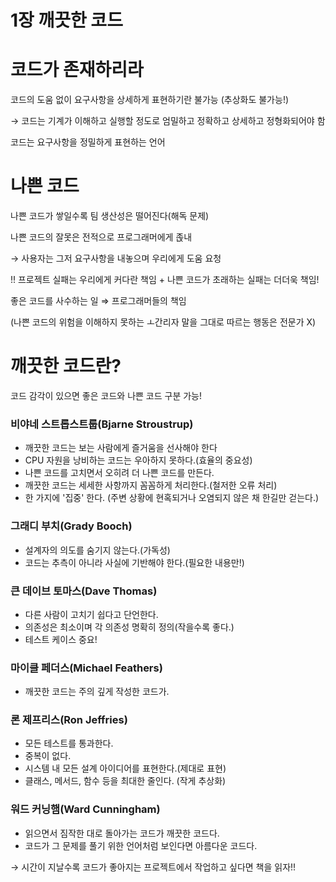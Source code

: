 # 1장 깨끗한 코드

# 코드가 존재하리라

코드의 도움 없이 요구사항을 상세하게 표현하기란 불가능 (추상화도 불가능!)

→ 코드는 기계가 이해하고 실행할 정도로 엄밀하고 정확하고 상세하고 정형화되어야 함

코드는 요구사항을 정밀하게 표현하는 언어

# 나쁜 코드

나쁜 코드가 쌓일수록 팀 생산성은 떨어진다(해독 문제)

나쁜 코드의 잘못은 전적으로 프로그래머에게 졵내

→ 사용자는 그저 요구사항을 내놓으며 우리에게 도움 요청

!! 프로젝트 실패는 우리에게 커다란 책임 + 나쁜 코드가 초래하는 실패는 더더욱 책임!

좋은 코드를 사수하는 일 ⇒ 프로그래머들의 책임

(나쁜 코드의 위험을 이해하지 못하는 ㅗ간리자 말을 그대로 따르는 행동은 전문가 X)

# 깨끗한 코드란?

코드 감각이 있으면 좋은 코드와 나쁜 코드 구분 가능!

### 비야네 스트롭스트룹(Bjarne Stroustrup)

- 깨끗한 코드는 보는 사람에게 즐거움을 선사해야 한다
- CPU 자원을 낭비하는 코드는 우아하지 못하다.(효율의 중요성)
- 나쁜 코드를 고치면서 오히려 더 나쁜 코드를 만든다.
- 깨끗한 코드는 세세한 사항까지 꼼꼼하게 처리한다.(철저한 오류 처리)
- 한 가지에 '집중' 한다. (주변 상황에 현혹되거나 오염되지 않은 채 한길만 걷는다.)

### 그래디 부치(Grady Booch)

- 설계자의 의도를 숨기지 않는다.(가독성)
- 코드는 추측이 아니라 사실에 기반해야 한다.(필요한 내용만!)

### 큰 데이브 토마스(Dave Thomas)

- 다른 사람이 고치기 쉽다고 단언한다.
- 의존성은 최소이며 각 의존성 명확히 정의(작을수록 좋다.)
- 테스트 케이스 중요!

### 마이클 페더스(Michael Feathers)

- 깨끗한 코드는 주의 깊게 작성한 코드가.

### 론 제프리스(Ron Jeffries)

- 모든 테스트를 통과한다.
- 중복이 없다.
- 시스템 내 모든 설계 아이디어를 표현한다.(제대로 표현)
- 클래스, 메서드, 함수 등을 최대한 줄인다. (작게 추상화)

### 워드 커닝햄(Ward Cunningham)

- 읽으면서 짐작한 대로 돌아가는 코드가 깨끗한 코드다.
- 코드가 그 문제를 풀기 위한 언어처럼 보인다면 아름다운 코드다.

→ 시간이 지날수록 코드가 좋아지는 프로젝트에서 작업하고 싶다면 책을 읽자!!
